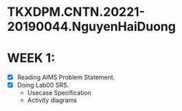 # TKXDPM.CNTN.20221-20190044.NguyenHaiDuong
# WEEK 1:
- [x] Reading AIMS Problem Statement.
- [x] Doing Lab00 SRS.
  - Usecase Specification
  - Activity diagrams
